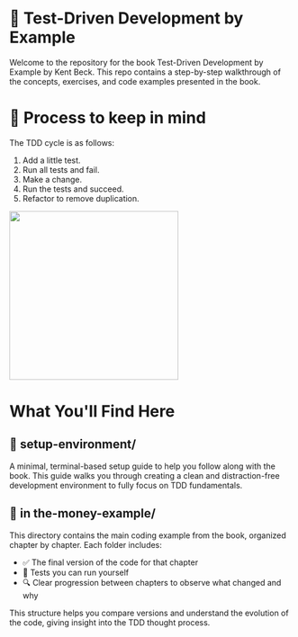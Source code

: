 # 🧪 Test-Driven Development by Example
Welcome to the repository for the book Test-Driven Development by Example by Kent Beck.
This repo contains a step-by-step walkthrough of the concepts, exercises, and code examples presented in the book.

# 🔄 Process to keep in mind
The TDD cycle is as follows:
1. Add a little test.
2. Run all tests and fail.
3. Make a change.
4. Run the tests and succeed.
5. Refactor to remove duplication.

<img src="https://sk3pper.github.io//posts/software-development/test-driven-development/images/tdd-icon-hero.png" width="300">

# What You'll Find Here

## 🔧 setup-environment/
A minimal, terminal-based setup guide to help you follow along with the book.
This guide walks you through creating a clean and distraction-free development environment to fully focus on TDD fundamentals.

## 💸 in the-money-example/
This directory contains the main coding example from the book, organized chapter by chapter. Each folder includes:

- ✅ The final version of the code for that chapter
- 🧪 Tests you can run yourself
- 🔍 Clear progression between chapters to observe what changed and why

This structure helps you compare versions and understand the evolution of the code, giving insight into the TDD thought process.